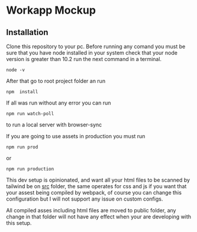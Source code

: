 # Workapp Mockup

## Installation
Clone this repository to your pc. Before running any comand you must be sure that you have node installed in your system
check that your node version is greater than 10.2 
run the next command in a terminal.
```
node -v
```

After that go to root project folder an run
```
npm  install 
```

If all was run without any error you can run 
```
npm run watch-poll
``` 
to run a local server with browser-sync

If you are going to use assets in production you must run 
```
npm run prod 
```
or 
```
npm run production
``` 

This dev setup is opinionated, and want all your html files to be scanned by tailwind be on [src](/src) folder, the same operates for css and js if you want that your assest being compiled by webpack,
of course you can change this configuration but I will not support any issue on custom configs.

All compiled asses including html files are moved to public folder, any change in that folder will not have any effect when your are developing with this setup.


